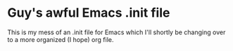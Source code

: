 # Guy's awful Emacs .init file

This is my mess of an .init file for Emacs which I'll shortly be changing over to a more organized (I hope) org file. 
